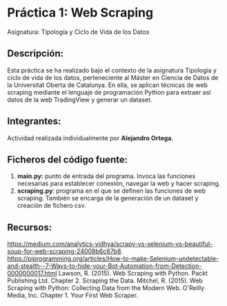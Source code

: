 # Práctica 1: Web Scraping
Asignatura: Tipología y Ciclo de Vida de los Datos

## Descripción:
Esta práctica se ha realizado bajo el contexto de la asignatura Tipología y ciclo de vida de los datos, perteneciente al Máster en Ciencia de Datos de la Universitat Oberta de Catalunya. En ella, se aplican técnicas de web scraping mediante el lenguaje de programación Python para extraer así datos de la web TradingView y generar un dataset.
## Integrantes:
Actividad realizada individualmente por **Alejandro Ortega**.
## Ficheros del código fuente:
1. **main.py:** punto de entrada del programa. Invoca las funciones necesarias para establecer conexión, navegar la web y hacer scraping.
2. **scraping.py**: programa en el que se definen las funciones de web scraping. También se encarga de la generación de un dataset y creación de fichero csv.

## Recursos:
https://medium.com/analytics-vidhya/scrapy-vs-selenium-vs-beautiful-soup-for-web-scraping-24008b6c87b8.
https://piprogramming.org/articles/How-to-make-Selenium-undetectable-and-stealth--7-Ways-to-hide-your-Bot-Automation-from-Detection-0000000017.html
Lawson, R. (2015). Web Scraping with Python. Packt Publishing Ltd. Chapter 2. Scraping the Data.
Mitchel, R. (2015). Web Scraping with Python: Collecting Data from the Modern Web. O'Reilly Media, Inc. Chapter 1. Your First Web Scraper.
